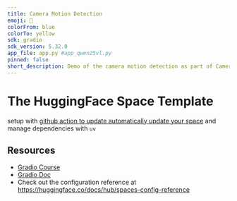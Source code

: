 ```yaml
---
title: Camera Motion Detection
emoji: 📸
colorFrom: blue
colorTo: yellow
sdk: gradio
sdk_version: 5.32.0
app_file: app.py #app_qwen25vl.py
pinned: false
short_description: Demo of the camera motion detection as part of CameraBench
---
```


# The HuggingFace Space Template
setup with [github action to update automatically update your space](https://huggingface.co/docs/hub/spaces-github-actions)
and manage dependencies with `uv`

## Resources

* [Gradio Course](https://huggingface.co/learn/llm-course/chapter9/2?fw=pt)
* [Gradio Doc](https://www.gradio.app/guides/quickstart)
* Check out the configuration reference at https://huggingface.co/docs/hub/spaces-config-reference
